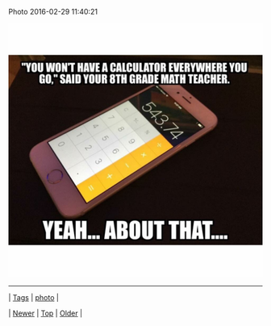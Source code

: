 <!--
title: Photo 2016-02-29 11
date: 2020-06-28T15:27:00.108Z
tags: photo
-->


Photo 2016-02-29 11:40:21

![](140208232335-0.jpg)

<!--BOTTOM-POST-NAVIGATION-->
---

| [Tags](tags.md) | [photo](tag-photo.md) |

| [Newer](140202340749.md) | [Top](index.md) | [Older](140213762974.md) |